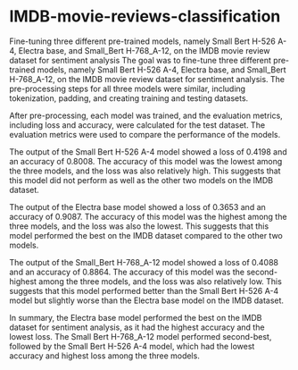 # IMDB-movie-reviews-classification
Fine-tuning three different pre-trained models, namely Small Bert H-526 A-4, Electra base, and Small_Bert H-768_A-12, on the IMDB movie review dataset for sentiment analysis
The goal was to fine-tune three different pre-trained models, namely Small Bert H-526 A-4, Electra base, and Small_Bert H-768_A-12, on the IMDB movie review dataset for sentiment analysis. The pre-processing steps for all three models were similar, including tokenization, padding, and creating training and testing datasets.

After pre-processing, each model was trained, and the evaluation metrics, including loss and accuracy, were calculated for the test dataset. The evaluation metrics were used to compare the performance of the models.

The output of the Small Bert H-526 A-4 model showed a loss of 0.4198 and an accuracy of 0.8008. The accuracy of this model was the lowest among the three models, and the loss was also relatively high. This suggests that this model did not perform as well as the other two models on the IMDB dataset.

The output of the Electra base model showed a loss of 0.3653 and an accuracy of 0.9087. The accuracy of this model was the highest among the three models, and the loss was also the lowest. This suggests that this model performed the best on the IMDB dataset compared to the other two models.

The output of the Small_Bert H-768_A-12 model showed a loss of 0.4088 and an accuracy of 0.8864. The accuracy of this model was the second-highest among the three models, and the loss was also relatively low. This suggests that this model performed better than the Small Bert H-526 A-4 model but slightly worse than the Electra base model on the IMDB dataset.

In summary, the Electra base model performed the best on the IMDB dataset for sentiment analysis, as it had the highest accuracy and the lowest loss. The Small Bert H-768_A-12 model performed second-best, followed by the Small Bert H-526 A-4 model, which had the lowest accuracy and highest loss among the three models.

